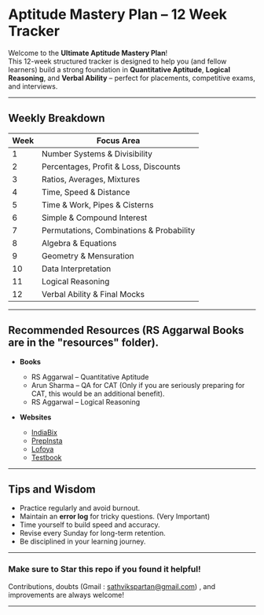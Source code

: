 # Aptitude Mastery Plan – 12 Week Tracker

Welcome to the **Ultimate Aptitude Mastery Plan**!  
This 12-week structured tracker is designed to help you (and fellow learners) build a strong foundation in **Quantitative Aptitude**, **Logical Reasoning**, and **Verbal Ability** – perfect for placements, competitive exams, and interviews.

---

## Weekly Breakdown

| Week | Focus Area |
|------|------------|
| 1    | Number Systems & Divisibility |
| 2    | Percentages, Profit & Loss, Discounts |
| 3    | Ratios, Averages, Mixtures |
| 4    | Time, Speed & Distance |
| 5    | Time & Work, Pipes & Cisterns |
| 6    | Simple & Compound Interest |
| 7    | Permutations, Combinations & Probability |
| 8    | Algebra & Equations |
| 9    | Geometry & Mensuration |
| 10   | Data Interpretation |
| 11   | Logical Reasoning |
| 12   | Verbal Ability & Final Mocks |

---

## Recommended Resources (RS Aggarwal Books are in the "resources" folder).

- **Books**
  - RS Aggarwal – Quantitative Aptitude
  - Arun Sharma – QA for CAT (Only if you are seriously preparing for CAT, this would be an additional benefit).
  - RS Aggarwal – Logical Reasoning

- **Websites**
  - [IndiaBix](https://www.indiabix.com)
  - [PrepInsta](https://prepinsta.com)
  - [Lofoya](https://lofoya.com)
  - [Testbook](https://testbook.com)

---

## Tips and Wisdom
- Practice regularly and avoid burnout.
- Maintain an **error log** for tricky questions. (Very Important)
- Time yourself to build speed and accuracy.
- Revise every Sunday for long-term retention.
- Be disciplined in your learning journey.

---

### Make sure to Star this repo if you found it helpful!  
Contributions, doubts (Gmail : sathvikspartan@gmail.com) , and improvements are always welcome!

---
